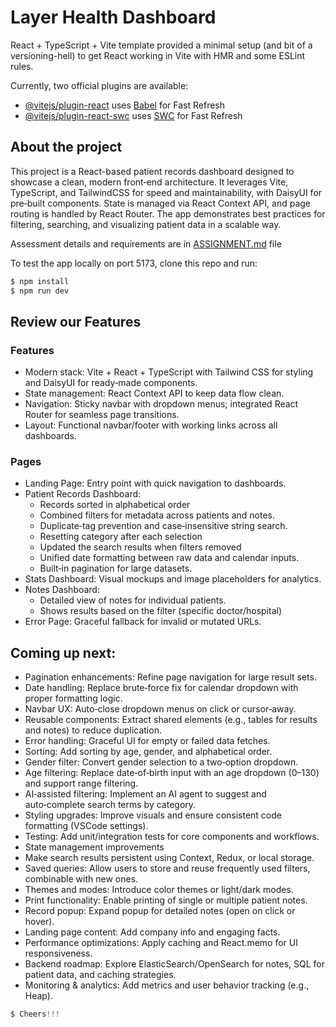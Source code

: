 # Layer Health Dashboard

React + TypeScript + Vite template provided a minimal setup (and bit of a versioning-hell) to get React working in Vite with HMR and some ESLint rules.

Currently, two official plugins are available:

- [@vitejs/plugin-react](https://github.com/vitejs/vite-plugin-react/blob/main/packages/plugin-react/README.md) uses [Babel](https://babeljs.io/) for Fast Refresh
- [@vitejs/plugin-react-swc](https://github.com/vitejs/vite-plugin-react-swc) uses [SWC](https://swc.rs/) for Fast Refresh

## About the project 

This project is a React-based patient records dashboard designed to showcase a clean, modern front‑end architecture. It leverages Vite, TypeScript, and TailwindCSS for speed and maintainability, with DaisyUI for pre‑built components. State is managed via React Context API, and page routing is handled by React Router. The app demonstrates best practices for filtering, searching, and visualizing patient data in a scalable way.

Assessment details and requirements are in [ASSIGNMENT.md](ASSIGNMENT.md) file 

To test the app locally on port 5173, clone this repo and run:

```js
$ npm install
$ npm run dev
```
## Review our Features

### Features
* Modern stack: Vite + React + TypeScript with Tailwind CSS for styling and DaisyUI for ready‑made components.
* State management: React Context API to keep data flow clean.
* Navigation: Sticky navbar with dropdown menus; integrated React Router for seamless page transitions.
* Layout: Functional navbar/footer with working links across all dashboards.

### Pages
* Landing Page: Entry point with quick navigation to dashboards.
* Patient Records Dashboard:
    * Records sorted in alphabetical order
    * Combined filters for metadata across patients and notes.
    * Duplicate‑tag prevention and case‑insensitive string search.
    * Resetting category after each selection
    * Updated the search results when filters removed
    * Unified date formatting between raw data and calendar inputs.
    * Built‑in pagination for large datasets.
* Stats Dashboard: Visual mockups and image placeholders for analytics.
* Notes Dashboard: 
    * Detailed view of notes for individual patients.
    * Shows results based on the filter (specific doctor/hospital)
* Error Page: Graceful fallback for invalid or mutated URLs.



## Coming up next:
* Pagination enhancements: Refine page navigation for large result sets.
* Date handling: Replace brute‑force fix for calendar dropdown with proper formatting logic.
* Navbar UX: Auto‑close dropdown menus on click or cursor‑away.
* Reusable components: Extract shared elements (e.g., tables for results and notes) to reduce duplication.
* Error handling: Graceful UI for empty or failed data fetches.
* Sorting: Add sorting by age, gender, and alphabetical order.
* Gender filter: Convert gender selection to a two‑option dropdown.
* Age filtering: Replace date‑of‑birth input with an age dropdown (0–130) and support range filtering.
* AI‑assisted filtering: Implement an AI agent to suggest and auto‑complete search terms by category.
* Styling upgrades: Improve visuals and ensure consistent code formatting (VSCode settings).
* Testing: Add unit/integration tests for core components and workflows.
* State management improvements
* Make search results persistent using Context, Redux, or local storage.
* Saved queries: Allow users to store and reuse frequently used filters, combinable with new ones.
* Themes and modes: Introduce color themes or light/dark modes.
* Print functionality: Enable printing of single or multiple patient notes.
* Record popup: Expand popup for detailed notes (open on click or hover).
* Landing page content: Add company info and engaging facts.
* Performance optimizations: Apply caching and React.memo for UI responsiveness.
* Backend roadmap: Explore ElasticSearch/OpenSearch for notes, SQL for patient data, and caching strategies.
* Monitoring & analytics: Add metrics and user behavior tracking (e.g., Heap).



```js
$ Cheers!!!
```

